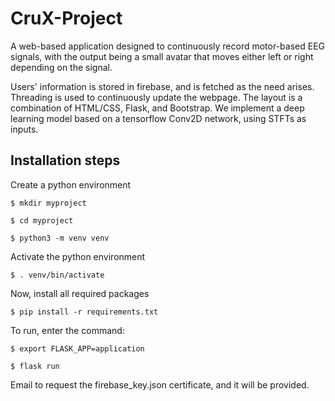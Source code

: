 # CruX-Project

A web-based application designed to continuously record motor-based EEG signals, with the output being a small avatar that moves either left or right depending on the signal.

Users' information is stored in firebase, and is fetched as the need arises. Threading is used to continuously update the webpage. The layout is a combination of HTML/CSS, Flask, and Bootstrap. We implement a deep learning model based on a tensorflow Conv2D network, using STFTs as inputs.

## Installation steps

Create a python environment

`$ mkdir myproject`

`$ cd myproject`

`$ python3 -m venv venv`

Activate the python environment

`$ . venv/bin/activate`

Now, install all required packages

`$ pip install -r requirements.txt`

To run, enter the command:

`$ export FLASK_APP=application`

`$ flask run`

Email to request the firebase_key.json certificate, and it will be provided.

